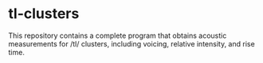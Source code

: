 # tl-clusters
This repository contains a complete program that obtains acoustic measurements for /tl/ clusters, including voicing, relative intensity, and rise time.

## 
